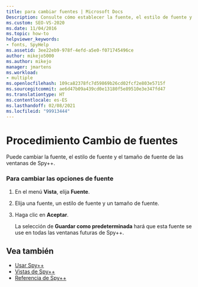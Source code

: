 ```yaml
---
title: para cambiar fuentes | Microsoft Docs
Description: Consulte cómo establecer la fuente, el estilo de fuente y el tamaño de fuente de las ventanas de Spy++. Puede guardar las opciones como valores predeterminados para futuras ventanas de Spy++.
ms.custom: SEO-VS-2020
ms.date: 11/04/2016
ms.topic: how-to
helpviewer_keywords:
- fonts, SpyHelp
ms.assetid: 3ee22eb9-978f-4efd-a5e0-f071745496ce
author: mikejo5000
ms.author: mikejo
manager: jmartens
ms.workload:
- multiple
ms.openlocfilehash: 109ca82378fc7d59869b26cd02fcf2e803e5715f
ms.sourcegitcommit: ae6d47b09a439cd0e13180f5e89510e3e347fd47
ms.translationtype: HT
ms.contentlocale: es-ES
ms.lasthandoff: 02/08/2021
ms.locfileid: "99913444"
---
```

# <a name="how-to-change-fonts"></a>Procedimiento Cambio de fuentes
Puede cambiar la fuente, el estilo de fuente y el tamaño de fuente de las ventanas de Spy++.

### <a name="to-change-font-options"></a>Para cambiar las opciones de fuente

1. En el menú **Vista**, elija **Fuente**.

2. Elija una fuente, un estilo de fuente y un tamaño de fuente.

3. Haga clic en **Aceptar**.

   La selección de **Guardar como predeterminada** hará que esta fuente se use en todas las ventanas futuras de Spy++.

## <a name="see-also"></a>Vea también
- [Usar Spy++](../debugger/using-spy-increment.md)
- [Vistas de Spy++](../debugger/spy-increment-views.md)
- [Referencia de Spy++](../debugger/spy-increment-reference.md)